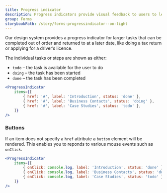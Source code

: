 ```yaml
---
title: Progress indicator
description: Progress indicators provide visual feedback to users to let them know and understand their current context at any given time and be assured that they are progressing through the system.
group: Forms
storybookPath: /story/forms-progressindicator--on-light
---
```


Our design system provides a progress indicator for larger tasks that can be completed out of order and returned to at a later date, like doing a tax return or applying for a driver’s licence.

The individual tasks or steps are shown as either:

- `todo` – the task is available for the user to do
- `doing` – the task has been started
- `done` – the task has been completed

```jsx live
<ProgressIndicator
	items={[
		{ href: '#', label: 'Introduction', status: 'done' },
		{ href: '#', label: 'Business Contacts', status: 'doing' },
		{ href: '#', label: 'Case Studies', status: 'todo' },
	]}
/>
```

### Buttons

If an item does not specify a `href` attribute a `button` element will be rendered. This enables you to reponds to various mouse events such as `onClick`.

```jsx live
<ProgressIndicator
	items={[
		{ onClick: console.log, label: 'Introduction', status: 'done' },
		{ onClick: console.log, label: 'Business Contacts', status: 'doing' },
		{ onClick: console.log, label: 'Case Studies', status: 'todo' },
	]}
/>
```
